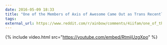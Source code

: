 ```yaml
---
date: 2016-05-09 18:33
title: "One of the Members of Axis of Awesome Came Out as Trans Recently, This Is How They Introduced It to Their Audience at the Sydney Comedy Festival"
tags:
external_url: https://www.reddit.com/r/ainbow/comments/4iifam/one_of_the_members_of_axis_of_awesome_came_out_as/
---
```


{% include video.html src="https://youtube.com/embed/RtmijUzgXpo" %}
